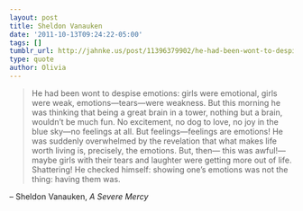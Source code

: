 ```yaml
---
layout: post
title: Sheldon Vanauken
date: '2011-10-13T09:24:22-05:00'
tags: []
tumblr_url: http://jahnke.us/post/11396379902/he-had-been-wont-to-despise-emotions-girls-were
type: quote
author: Olivia
---
```


> He had been wont to despise emotions: girls were emotional, girls were weak, emotions—tears—were weakness. But this morning he was thinking that being a great brain in a tower, nothing but a brain, wouldn’t be much fun. No excitement, no dog to love, no joy in the blue sky—no feelings at all. But feelings—feelings are emotions! He was suddenly overwhelmed by the revelation that what makes life worth living is, precisely, the emotions. But, then— this was awful!— maybe girls with their tears and laughter were getting more out of life. Shattering! He checked himself: showing one’s emotions was not the thing: having them was.

– Sheldon Vanauken, *A Severe Mercy*
